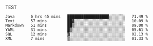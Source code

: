 TEST

<!--START_SECTION:waka-->

```text
Java       6 hrs 45 mins   ██████████████████░░░░░░░   71.49 %
Text       57 mins         ██▓░░░░░░░░░░░░░░░░░░░░░░   10.09 %
Markdown   51 mins         ██▒░░░░░░░░░░░░░░░░░░░░░░   09.00 %
YAML       31 mins         █▒░░░░░░░░░░░░░░░░░░░░░░░   05.61 %
SQL        12 mins         ▓░░░░░░░░░░░░░░░░░░░░░░░░   02.13 %
XML        7 mins          ▒░░░░░░░░░░░░░░░░░░░░░░░░   01.33 %
```

<!--END_SECTION:waka-->
